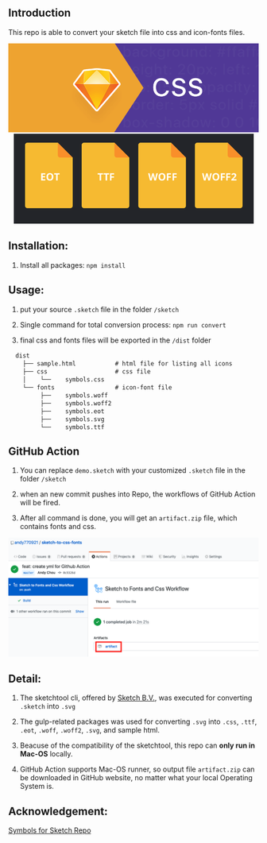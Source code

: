 
## Introduction 

This repo is able to convert your sketch file into css and icon-fonts files.
<div align="center">
<img src="https://github.com/andy770921/sketch-to-css-fonts/blob/master/readme-Imgs/pic1.png"/>
</div>
<div align="center">
<img src="https://github.com/andy770921/sketch-to-css-fonts/blob/master/readme-Imgs/pic2.png"/>
</div>

## Installation:

1. Install all packages:
   `npm install`

## Usage:

1. put your source `.sketch` file in the folder `/sketch`

2. Single command for total conversion process:
   `npm run convert`

3. final css and fonts files will be exported in the `/dist` folder   
  
```
  dist                   
    ├── sample.html           # html file for listing all icons
    ├── css                   # css file
    │    └──    symbols.css           
    └── fonts                 # icon-font file
         ├──    symbols.woff
         ├──    symbols.woff2
         ├──    symbols.eot
         ├──    symbols.svg
         └──    symbols.ttf
```
  
## GitHub Action

1. You can replace `demo.sketch` with your customized `.sketch` file in the folder `/sketch`

2. when an new commit pushes into Repo, the workflows of GitHub Action will be fired.

3. After all command is done, you will get an `artifact.zip` file, which contains fonts and css.
  
<div align="center">
<img src="https://github.com/andy770921/sketch-to-css-fonts/blob/master/readme-Imgs/pic3.png"/>
</div>
  
## Detail:

1. The sketchtool cli, offered by [Sketch B.V.](https://developer.sketch.com/cli/), was executed for converting `.sketch` into `.svg`

2. The gulp-related packages was used for converting `.svg` into `.css`, `.ttf`, `.eot`, `.woff`, `.woff2`, `.svg`, and sample html.

3. Beacuse of the compatibility of the sketchtool, this repo can **only run in Mac-OS** locally. 

4. GitHub Action supports Mac-OS runner, so output file `artifact.zip` can be downloaded in GitHub website, no matter what your local Operating System is.

## Acknowledgement:

[Symbols for Sketch Repo](https://github.com/cognitom/symbols-for-sketch)




